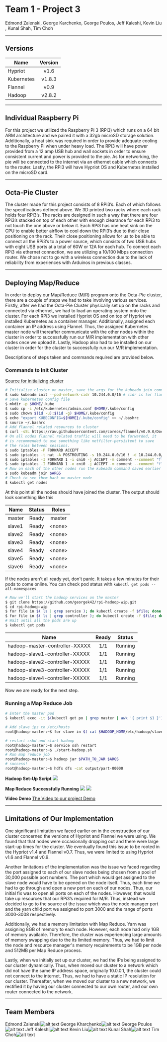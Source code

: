 # Team 1 - Project 3

Edmond Zalenski, George Karchenko, George Poulos, Jeff Kaleshi, Kevin Liu , Kunal Shah, Tim Choh
* * *

## Versions
| Name          | Version       |
| ------------- |:-------------:|
| Hypriot       | v1.6          |
| Kubernetes    | v1.8.3        |
| Flannel       | v0.9          |
| Hadoop        | v2.8.2        |
* * *

## Individual Raspberry Pi
For this project we utilized the Raspberry Pi 3 (RPi3) which runs on a 64 bit ARM architecture and we paired it with a 32gb microSD storage solution. Additionally, a heat sink was required in order to provide adequate cooling to the Raspberry Pi when under heavy load.  The RPi3 will have power provided from a 12 amp USB hub and wall sockets in order to ensure consistent current and power is provided to the pie. As for networking, the pie will be connected to the internet via an ethernet cable which connects to the router.  Lastly, the RPi3 will have Hypriot OS and Kubernetes installed on the microSD card.
* * *

## Octa-Pie Cluster
The cluster made for this project consists of 8 RPi3’s. Each of which follows the specifications defined above.  We 3D printed two racks where each rack holds four RPi3’s.  The racks are designed in such a way that there are four RPi3’s stacked on top of each other with enough clearance for each RPi3 to not touch the one above or below it.  Each RPi3 has one heat sink on the CPU to enable better airflow to cool down the RPi3’s due to their close positioning on the rack. Their close positioning allows for us to be able to connect all the RPi3’s to a power source, which consists of two USB hubs with eight USB ports at a total of 60W or 12A for each hub.  To connect each RPi3 via ethernet connection, we are utilizing a 10/100 Mbps connection router. We chose not to go with a wireless connection due to the lack of reliability from experiences with Arduinos in previous classes.
* * *



## Deploying Map/Reduce
In order to deploy our Map/Reduce (M/R) program onto the Octa-Pie cluster, there are a couple of steps we had to take involving various services. Firstly, after we had the Octa-Pie Cluster physically set up on the racks and connected via ethernet, we had to load an operating system onto the cluster. For each RPi3 we installed Hypriot OS and on top of Hypriot we installed Kubernetes as a container manager. Additionally, assigned each container an IP address using Flannel. Thus, the assigned Kubernetes master node will thereafter communicate with the other nodes within the cluster in order to successfully run our M/R implementation with other nodes once we upload it. Lastly, Hadoop also had to be installed on our cluster in order for the cluster to successfully run our M/R implementation.

Descriptions of steps taken and commands required are provided below.

### Commands to Init Cluster
[Source for initializing cluster](http://www.ecliptik.com/Raspberry-Pi-Kubernetes-Cluster/)
```sh
# Initialize cluster on master, save the args for the kubeadm join command outputted
$ sudo kubeadm init --pod-network-cidr 10.244.0.0/16 # cidr is for flannel
# Save kubernetes config file
$ mkdir -p $HOME/.kube
$ sudo cp -i /etc/kubernetes/admin.conf $HOME/.kube/config
$ sudo chown $(id -u):$(id -g) $HOME/.kube/config
$ echo "export KUBECONFIG=${HOME}/.kube/config" >> ~/.bashrc
$ source ~/.bashrc
# Add flannel related resources to cluster
$ curl -sSL https://raw.githubusercontent.com/coreos/flannel/v0.9.0/Documentation/kube-flannel.yml | sed "s/amd64/arm64/g" | kubectl create -f -
# On all nodes flannel related traffic will need to be forwarded, it
# is recommended to use something like netfilter-persistent to save
# the rules between sessions.
$ sudo iptables -P FORWARD ACCEPT
$ sudo iptables -t nat -A POSTROUTING -s 10.244.0.0/16 ! -d 10.244.0.0/16 -j MASQUERADE
$ sudo iptables -I FORWARD 1 -i cni0 -j ACCEPT -m comment --comment "flannel subnet"
$ sudo iptables -I FORWARD 1 -o cni0 -j ACCEPT -m comment --comment "flannel subnet"
# Now on each of the other nodes run the kubeadm command saved earlier
$ sudo kubeadm join $ARGS
# Check to see them back on master node
$ kubectl get nodes
```

At this point all the nodes should have joined the cluster. The output should look something like this

| Name          | Status        | Roles   |
| ------------- |:-------------:|:-------:|
| master        | Ready         | master  |
| slave1        | Ready         | \<none> |
| slave2        | Ready         | \<none> |
| slave3        | Ready         | \<none> |
| slave4        | Ready         | \<none> |
| slave5        | Ready         | \<none> |
| slave6        | Ready         | \<none> |

If the nodes aren't all ready yet, don't panic. It takes a few minutes for their pods to come online.
You can check pod status with `kubectl get pods --all-namespaces`

```sh
# Now we'll start the hadoop services on the master
$ git clone https://github.com/georgek42/rpi-hadoop-wip.git
$ cd rpi-hadoop-wip
$ for file in $( ls | grep service ); do kubectl create -f $file; done
$ for file in $( ls | grep controller ); do kubectl create -f $file; done
# Wait until all the pods are up
$ kubectl get pods
```
| Name                            | Ready | Status  |
| ------------------------------- |:-----:|:-------:|
| hadoop-master-controller-XXXXX  | 1/1   | Running |
| hadoop-slave1-controller-XXXXX  | 1/1   | Running |
| hadoop-slave2-controller-XXXXX  | 1/1   | Running |
| hadoop-slave3-controller-XXXXX  | 1/1   | Running |
| hadoop-slave4-controller-XXXXX  | 1/1   | Running |

Now we are ready for the next step.

### Running a Map Reduce Job
```sh
# Enter the master pod
$ kubectl exec -it $(kubectl get po | grep master | awk '{ print $1 }') -- /bin/bash

# Add slave ips to /etc/hosts
root@hadoop-master:~$ for slave in $( cat $HADOOP_HOME/etc/hadoop/slaves ); do echo "$(nslookup $slave | grep -m2 Address | tail -n1 | awk '{ print $2 }') $slave" >> /etc/hosts; done;

# restart sshd and start hadoop
root@hadoop-master:~$ service ssh restart
root@hadoop-master:~$ ./start-hadoop.sh
# Run map reduce job
root@hadoop-master:~$ hadoop jar $PATH_TO_JAR $ARGS
# success!
root@hadoop-master:~$ hdfs dfs -cat output/part-00000
```

**Hadoop Set-Up Script**
![](https://imgur.com/ArA2MDN.png)

**Map Reduce Successfully Running**
![](https://imgur.com/Qk7nUa2.png)
![](https://imgur.com/9f15R3q.png)

**Video Demo**
[The Video to our project Demo](https://www.youtube.com/watch?v=DbCuWlGu6oE&feature=youtu.be)

* * *

## Limitations of Our Implementation

One significant limitation we faced earlier on in the construction of our cluster concerned the versions of Hypriot and Flannel we were using. We found that that nodes were occasionally dropping out and there were large start-up times for the cluster. We eventually found this issue to be rooted in the Hypriot v1.4 and Flannel v0.7. Thus, we were limited to using Hypriot v1.6 and Flannel v0.9.

Another limitations of the implementation was the issue we faced regarding the port assigned to each of our slave nodes being chosen from a pool of 30,000 possible port numbers. The port which would get assigned to the slave node would have to be opened on the node itself. Thus, each time we had to go through and open a new port on each of our nodes. Thus, our initial fix was to open all ports on each of the nodes. However, that would take up resources that our RPi3’s required for M/R. Thus, instead we decided to go to the source of the issue which was the node manager port and the yarn child port we assigned to port 3000 and the range of ports 3000-3008 respectively.

Additionally, we had a memory limitation with Map Reduce. Yarn was assigning 8GB of memory to each node. However, each node had only 1GB of memory available. Therefore, the cluster was experiencing large amounts of memory swapping due to the its limited memory. Thus, we had to limit the node and resource manager's memory requirements to be 1GB per node and 512MB per Map Reduce process.

Lastly, when we initially set up our cluster, we had the IPs being assigned to our cluster dynamically. Thus, when moved our cluster to a network which did not have the same IP address space, originally 10.0.0.1, the cluster could not connect to the internet. Thus, we had to have a static IP resolution for our cluster. Thereafter, when we moved our cluster to a new network, we rectified it by having our cluster connected to our own router, and our own router connected to the network.

* * *

## Team Members
Edmond Zalenski![alt text](https://i.imgur.com/s5MeYOX.png 'Edmond Zalenski')
George Kharchenko![alt text](https://i.imgur.com/WBljN2W.png 'George Kharchenko')
George Poulos![alt text](https://i.imgur.com/vJaKvek.png 'George Poulos')
Jeff Kaleshi![alt text](https://imgur.com/kC9YR9l.png 'Jeff Kaleshi')
Kevin Liu![alt text](https://imgur.com/Y0XF2Zd.png 'Kevin Liu')
Kunal Shah![alt text](https://imgur.com/93jdJll.png 'Kunal Shah')
Tim Choh![alt text](https://imgur.com/EHiIEM4.png 'Tim Choh')
